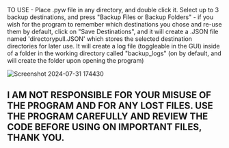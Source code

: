 TO USE - 
Place .pyw file in any directory, and double click it. Select up to 3 backup destinations, and press "Backup Files or Backup Folders" - if you wish for the program to remember which destinations you chose and re-use them by default, click on "Save Destinations", and it will create a .JSON file named 'directorypull.JSON' which stores the selected destination directories for later use. It will create a log file (toggleable in the GUI) inside of a folder in the working directory called "backup_logs" (on by default, and will create the folder upon opening the program)

![Screenshot 2024-07-31 174430](https://github.com/user-attachments/assets/3ea3b117-2d5d-4f71-86cb-a5ef87393a89)

## I AM NOT RESPONSIBLE FOR YOUR MISUSE OF THE PROGRAM AND FOR ANY LOST FILES. USE THE PROGRAM CAREFULLY AND REVIEW THE CODE BEFORE USING ON IMPORTANT FILES, THANK YOU.
